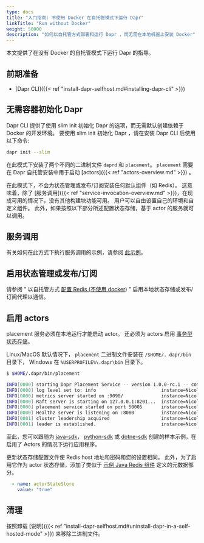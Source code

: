 ```yaml
---
type: docs
title: "入门指南: 不使用 Docker 在自托管模式下运行 Dapr"
linkTitle: "Run without Docker"
weight: 50000
description: "如何以自托管方式部署和运行 Dapr ，而无需在本地机器上安装 Docker"
---
```


本文提供了在没有 Docker 的自托管模式下运行 Dapr 的指导。

## 前期准备

- [Dapr CLI]({{< ref "install-dapr-selfhost.md#installing-dapr-cli" >}})

## 无需容器初始化 Dapr

Dapr CLI 提供了使用 slim init 初始化 Dapr 的选项，而无需默认创建依赖于 Docker 的开发环境。 要使用 slim init 初始化 Dapr ，请在安装 Dapr CLI 后使用以下命令:

```bash
dapr init --slim
```

在此模式下安装了两个不同的二进制文件 `daprd` 和 `placement`。 `placement` 需要在 Dapr 自托管安装中用于启动 [actors]({{< ref "actors-overview.md" >}}) 。

在此模式下，不会为状态管理或发布/订阅安装任何默认组件（如 Redis）。 这意味着，除了 [服务调用]({{< ref "service-invocation-overview.md" >}})，在现成可用的情况下，没有其他构建块功能可用。 用户可以自由设置自己的环境和自定义组件。 此外，如果按照以下部分所述配置状态存储，基于 actor 的服务就可以调用。

## 服务调用
有关如何在此方式下执行服务调用的示例，请参阅 [此示例](https://github.com/dapr/samples/tree/master/hello-dapr-slim)。

## 启用状态管理或发布/订阅

请参阅 " 以自托管方式 [配置 Redis (不使用 docker](https://redis.io/topics/quickstart)) " 启用本地状态存储或发布/订阅代理以通信。

## 启用 actors

placement 服务必须在本地运行才能启动 actor。 还必须为 actors 启用 [事务型状态存储](#Enabling-state-management-or-pub/sub)。

Linux/MacOS 默认情况下， `placement` 二进制文件安装在 `/$HOME/. dapr/bin` 目录下， Windows 在 `%USERPROFILE%\.dapr\bin` 目录下。

```bash
$ $HOME/.dapr/bin/placement

INFO[0000] starting Dapr Placement Service -- version 1.0.0-rc.1 -- commit 13ae49d  instance=Nicoletaz-L10.redmond.corp.microsoft.com scope=dapr.placement type=log ver=1.0.0-rc.1
INFO[0000] log level set to: info                        instance=Nicoletaz-L10.redmond.corp.microsoft.com scope=dapr.placement type=log ver=1.0.0-rc.1
INFO[0000] metrics server started on :9090/              instance=Nicoletaz-L10.redmond.corp.microsoft.com scope=dapr.metrics type=log ver=1.0.0-rc.1
INFO[0000] Raft server is starting on 127.0.0.1:8201...  instance=Nicoletaz-L10.redmond.corp.microsoft.com scope=dapr.placement.raft type=log ver=1.0.0-rc.1
INFO[0000] placement service started on port 50005       instance=Nicoletaz-L10.redmond.corp.microsoft.com scope=dapr.placement type=log ver=1.0.0-rc.1
INFO[0000] Healthz server is listening on :8080          instance=Nicoletaz-L10.redmond.corp.microsoft.com scope=dapr.placement type=log ver=1.0.0-rc.1
INFO[0001] cluster leadership acquired                   instance=Nicoletaz-L10.redmond.corp.microsoft.com scope=dapr.placement type=log ver=1.0.0-rc.1
INFO[0001] leader is established.                        instance=Nicoletaz-L10.redmond.corp.microsoft.com scope=dapr.placement type=log ver=1.0.0-rc.1

```

至此，您可以跟随为 [java-sdk](https://github.com/dapr/java-sdk/tree/master/examples/src/main/java/io/dapr/examples/actors/http)， [python-sdk](https://github.com/dapr/python-sdk/tree/master/examples/demo_actor) 或 [dotne-sdk](https://github.com/dapr/dotnet-sdk/tree/master/samples/Actor) 创建的样本示例，在启用了 Actors 的情况下运行应用程序。

更新状态存储配置文件使 Redis host 地址和密码和您的设置相同。 此外，为了启用它作为 actor 状态存储，添加了类似于 [示例 Java Redis 组件](https://github.com/dapr/java-sdk/blob/master/examples/components/redis.yaml) 定义的元数据部分。

```yaml
  - name: actorStateStore
    value: "true"
```


## 清理

按照卸载 [说明]({{< ref "install-dapr-selfhost.md#uninstall-dapr-in-a-self-hosted-mode" >}}) 来移除二进制文件。
